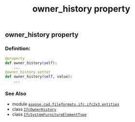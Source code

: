 ﻿---
title: owner_history property
second_title: Aspose.CAD for Python via .NET API References
description: 
type: docs
weight: 110
url: /python-net/aspose.cad.fileformats.ifc.ifc2x3.entities/ifcsystemfurnitureelementtype/owner_history/
is_root: false
---

## owner_history property

### Definition:
```python
@property
def owner_history(self):
    ...
@owner_history.setter
def owner_history(self, value):
    ...
```

### See Also
* module [`aspose.cad.fileformats.ifc.ifc2x3.entities`](../../)
* class [`IfcOwnerHistory`](/cad/python-net/aspose.cad.fileformats.ifc.ifc2x3.entities/ifcownerhistory)
* class [`IfcSystemFurnitureElementType`](/cad/python-net/aspose.cad.fileformats.ifc.ifc2x3.entities/ifcsystemfurnitureelementtype)

